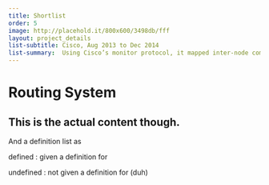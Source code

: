 ```yaml
---
title: Shortlist
order: 5
image: http://placehold.it/800x600/3498db/fff
layout: project_details
list-subtitle: Cisco, Aug 2013 to Dec 2014
list-summary:  Using Cisco’s monitor protocol, it mapped inter-node communication through a network map. Delivered as a solo project.
---
```


# Routing System

## This is the actual content though.

And a definition list as

defined
: given a definition for

undefined
: not given a definition for (duh)
